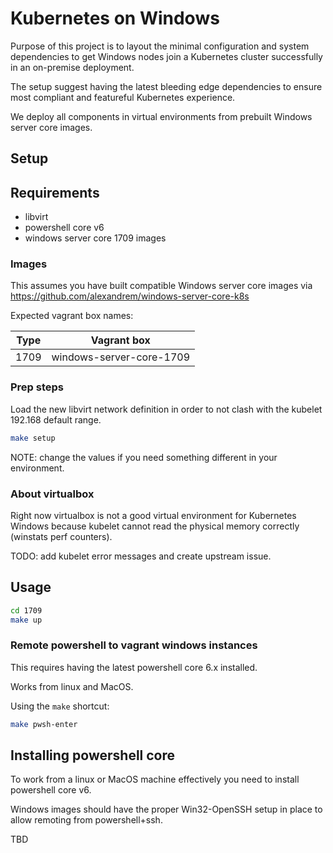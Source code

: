 # Kubernetes on Windows

Purpose of this project is to layout the minimal configuration and system dependencies to get Windows nodes join a Kubernetes cluster successfully in an on-premise deployment.

The setup suggest having the latest bleeding edge dependencies to ensure most compliant and featureful Kubernetes experience.

We deploy all components in virtual environments from prebuilt Windows server core images.


## Setup

## Requirements

- libvirt
- powershell core v6
- windows server core 1709 images

### Images

This assumes you have built compatible Windows server core images via https://github.com/alexandrem/windows-server-core-k8s

Expected vagrant box names:

| Type | Vagrant box               |
| ---- | ------------------------- |
| 1709 | windows-server-core-1709

### Prep steps

Load the new libvirt network definition in order to not clash with the kubelet 192.168 default range.

```bash
make setup
```

NOTE: change the values if you need something different in your environment.


### About virtualbox

Right now virtualbox is not a good virtual environment for Kubernetes Windows because kubelet cannot read the physical memory correctly (winstats perf counters).

TODO: add kubelet error messages and create upstream issue.


## Usage

```bash
cd 1709
make up
```

### Remote powershell to vagrant windows instances

This requires having the latest powershell core 6.x installed.

Works from linux and MacOS.

Using the `make` shortcut:

```bash
make pwsh-enter
```

## Installing powershell core

To work from a linux or MacOS machine effectively you need to install powershell core v6.

Windows images should have the proper Win32-OpenSSH setup in place to allow remoting from powershell+ssh.

TBD
